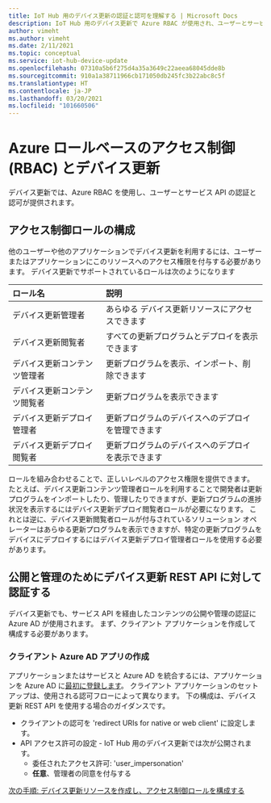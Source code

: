 ```yaml
---
title: IoT Hub 用のデバイス更新の認証と認可を理解する | Microsoft Docs
description: IoT Hub 用のデバイス更新で Azure RBAC が使用され、ユーザーとサービス API の認証と認可が提供されるしくみについて説明します。
author: vimeht
ms.author: vimeht
ms.date: 2/11/2021
ms.topic: conceptual
ms.service: iot-hub-device-update
ms.openlocfilehash: 07310a5b6f275d4a35a3649c22aeea68045dde8b
ms.sourcegitcommit: 910a1a38711966cb171050db245fc3b22abc8c5f
ms.translationtype: HT
ms.contentlocale: ja-JP
ms.lasthandoff: 03/20/2021
ms.locfileid: "101660506"
---
```

# <a name="azure-role-based-access-control-rbac-and-device-update"></a>Azure ロールベースのアクセス制御 (RBAC) とデバイス更新

デバイス更新では、Azure RBAC を使用し、ユーザーとサービス API の認証と認可が提供されます。

## <a name="configure-access-control-roles"></a>アクセス制御ロールの構成

他のユーザーや他のアプリケーションでデバイス更新を利用するには、ユーザーまたはアプリケーションにこのリソースへのアクセス権限を付与する必要があります。 デバイス更新でサポートされているロールは次のようになります

|   ロール名   | 説明  |
| :--------- | :---- |
|  デバイス更新管理者 | あらゆる デバイス更新リソースにアクセスできます  |
|  デバイス更新閲覧者| すべての更新プログラムとデプロイを表示できます |
|  デバイス更新コンテンツ管理者 | 更新プログラムを表示、インポート、削除できます  |
|  デバイス更新コンテンツ閲覧者 | 更新プログラムを表示できます  |
|  デバイス更新デプロイ管理者 | 更新プログラムのデバイスへのデプロイを管理できます|
|  デバイス更新デプロイ閲覧者| 更新プログラムのデバイスへのデプロイを表示できます |

ロールを組み合わせることで、正しいレベルのアクセス権限を提供できます。 たとえば、デバイス更新コンテンツ管理者ロールを利用することで開発者は更新プログラムをインポートしたり、管理したりできますが、更新プログラムの進捗状況を表示するにはデバイス更新デプロイ閲覧者ロールが必要になります。 これとは逆に、デバイス更新閲覧者ロールが付与されているソリューション オペレーターはあらゆる更新プログラムを表示できますが、特定の更新プログラムをデバイスにデプロイするにはデバイス更新デプロイ管理者ロールを使用する必要があります。


## <a name="authenticate-to-device-update-rest-apis-for-publishing-and-management"></a>公開と管理のためにデバイス更新 REST API に対して認証する

デバイス更新でも、サービス API を経由したコンテンツの公開や管理の認証に Azure AD が使用されます。 まず、クライアント アプリケーションを作成して構成する必要があります。

### <a name="create-client-azure-ad-app"></a>クライアント Azure AD アプリの作成

アプリケーションまたはサービスと Azure AD を統合するには、アプリケーションを Azure AD に[最初に登録します](https://docs.microsoft.com/azure/active-directory/develop/quickstart-register-app)。 クライアント アプリケーションのセットアップは、使用される認可フローによって異なります。  下の構成は、デバイス更新 REST API を使用する場合のガイダンスです。

* クライアントの認可を 'redirect URIs for native or web client' に設定します。
* API アクセス許可の設定 - IoT Hub 用のデバイス更新では次が公開されます。
  * 委任されたアクセス許可: 'user_impersonation'
  * **任意**、管理者の同意を付与する

[次の手順: デバイス更新リソースを作成し、アクセス制御ロールを構成する](./create-device-update-account.md)
